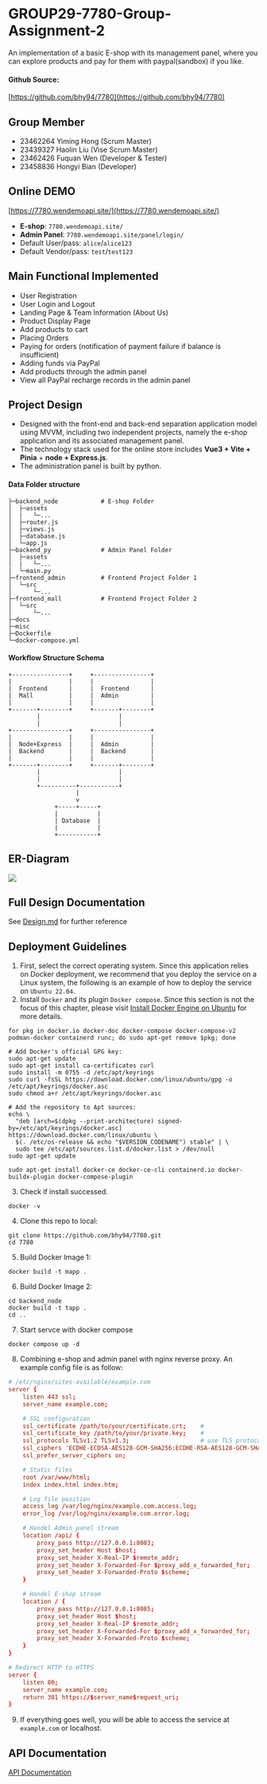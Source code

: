 # GROUP29-7780-Group-Assignment-2

An implementation of a basic E-shop with its management panel, where you can explore products and pay for them with paypal(sandbox) if you like.

#### Github Source:
[https://github.com/bhy94/7780](https://github.com/bhy94/7780)

## Group Member
- 23462264 Yiming Hong (Scrum Master)
- 23439327 Haolin Liu (Vise Scrum Master)
- 23462426 Fuquan Wen (Developer & Tester)
- 23458836 Hongyi Bian (Developer)


## Online DEMO
[https://7780.wendemoapi.site/](https://7780.wendemoapi.site/)
- **E-shop**: `7780.wendemoapi.site/`
- **Admin Panel**: `7780.wendemoapi.site/panel/login/`
- Default User/pass: `alice`/`alice123`
- Default Vendor/pass: `test`/`test123`

## Main Functional Implemented

- User Registration
- User Login and Logout
- Landing Page & Team Information (About Us)
- Product Display Page
- Add products to cart
- Placing Orders
- Paying for orders (notification of payment failure if balance is insufficient)
- Adding funds via PayPal
- Add products through the admin panel
- View all PayPal recharge records in the admin panel



## Project Design

- Designed with the front-end and back-end separation application model using MVVM, including two independent projects, namely the e-shop application and its associated management panel.
- The technology stack used for the online store includes **Vue3 + Vite + Pinia** + **node + Express.js**.
- The administration panel is built by python.


#### Data Folder structure
```
├─backend_node            # E-shop Folder
│  ├─assets
│  |   └─...
│  ├─router.js
│  ├─views.js
│  ├─database.js
│  └─app.js
├─backend_py              # Admin Panel Folder
│  ├─assets
│  |   └─...
|  └─main.py
├─frontend_admin          # Frontend Project Folder 1
│  └─src
│      └─...
├─frontend_mall           # Frontend Project Folder 2
│  └─src
│      └─...
├─docs
├─misc
├─Dockerfile
└─docker-compose.yml
```


#### Workflow Structure Schema
```
+----------------+     +----------------+
|                |     |                |
|  Frontend      |     |  Frontend      |
|  Mall          |     |  Admin         |
|                |     |                |
+-------+--------+     +-------+--------+
        |                      |
        |                      |
+----------------+     +----------------+
|                |     |                |
|  Node+Express  |     |  Admin         |
|  Backend       |     |  Backend       |
|                |     |                |
+-------+--------+     +-------+--------+
        |                      |
        |                      |
        +----------+-----------+
                   |
                   v
             +-----+-----+
             |           |
             | Database  |
             |           |
             +-----------+
```

## ER-Diagram
![](https://github.com/bhy94/7780/blob/main/misc/ERD-v2.png?raw=true)

## Full Design Documentation

See [Design.md](https://github.com/bhy94/7780/blob/main/docs/design.md) for further reference


## Deployment Guidelines

1. First, select the correct operating system. Since this application relies on Docker deployment, we recommend that you deploy the service on a Linux system, the following is an example of how to deploy the service on `Ubuntu 22.04`.
2. Install `Docker` and its plugin `Docker compose`. Since this section is not the focus of this chapter, please visit [Install Docker Engine on Ubuntu](https://docs.docker.com/engine/install/ubuntu/) for more details.
```shell
for pkg in docker.io docker-doc docker-compose docker-compose-v2 podman-docker containerd runc; do sudo apt-get remove $pkg; done

# Add Docker's official GPG key:
sudo apt-get update
sudo apt-get install ca-certificates curl
sudo install -m 0755 -d /etc/apt/keyrings
sudo curl -fsSL https://download.docker.com/linux/ubuntu/gpg -o /etc/apt/keyrings/docker.asc
sudo chmod a+r /etc/apt/keyrings/docker.asc

# Add the repository to Apt sources:
echo \
  "deb [arch=$(dpkg --print-architecture) signed-by=/etc/apt/keyrings/docker.asc] https://download.docker.com/linux/ubuntu \
  $(. /etc/os-release && echo "$VERSION_CODENAME") stable" | \
  sudo tee /etc/apt/sources.list.d/docker.list > /dev/null
sudo apt-get update

sudo apt-get install docker-ce docker-ce-cli containerd.io docker-buildx-plugin docker-compose-plugin
```
3. Check if install successed.
```shell
docker -v
```
4. Clone this repo to local:
```shell
git clone https://github.com/bhy94/7780.git
cd 7780
```
5. Build Docker Image 1:
```shell
docker build -t mapp .
```
6. Build Docker Image 2:
```shell
cd backend_node
docker build -t tapp .
cd ..
```
7. Start servce with docker compose
```shell
docker compose up -d
```
8. Combining e-shop and admin panel with nginx reverse proxy. An example config file is as follow:
```conf
# /etc/nginx/sites-available/example.com
server {
    listen 443 ssl;
    server_name example.com;

    # SSL configuration
    ssl_certificate /path/to/your/certificate.crt;    # 
    ssl_certificate_key /path/to/your/private.key;    # 
    ssl_protocols TLSv1.2 TLSv1.3;                    # use TLS protocal
    ssl_ciphers 'ECDHE-ECDSA-AES128-GCM-SHA256:ECDHE-RSA-AES128-GCM-SHA256:ECDHE-ECDSA-AES256-GCM-SHA384:ECDHE-RSA-AES256-GCM-SHA384';
    ssl_prefer_server_ciphers on;

    # Static files
    root /var/www/html;
    index index.html index.htm;

    # Log file position
    access_log /var/log/nginx/example.com.access.log;
    error_log /var/log/nginx/example.com.error.log;

    # Handel Admin_panel stream
    location /api/ {
        proxy_pass http://127.0.0.1:8083;
        proxy_set_header Host $host;
        proxy_set_header X-Real-IP $remote_addr;
        proxy_set_header X-Forwarded-For $proxy_add_x_forwarded_for;
        proxy_set_header X-Forwarded-Proto $scheme;
    }

    # Handel E-shop stream
    location / {
        proxy_pass http://127.0.0.1:8085;
        proxy_set_header Host $host;
        proxy_set_header X-Real-IP $remote_addr;
        proxy_set_header X-Forwarded-For $proxy_add_x_forwarded_for;
        proxy_set_header X-Forwarded-Proto $scheme;
    }
}

# Redirect HTTP to HTTPS
server {
    listen 80;
    server_name example.com;
    return 301 https://$server_name$request_uri;
}
```
9. If everything goes well, you will be able to access the service at `example.com` or localhost.

## API Documentation

[API Documentation](https://github.com/bhy94/7780/blob/main/docs/api_design.md)

